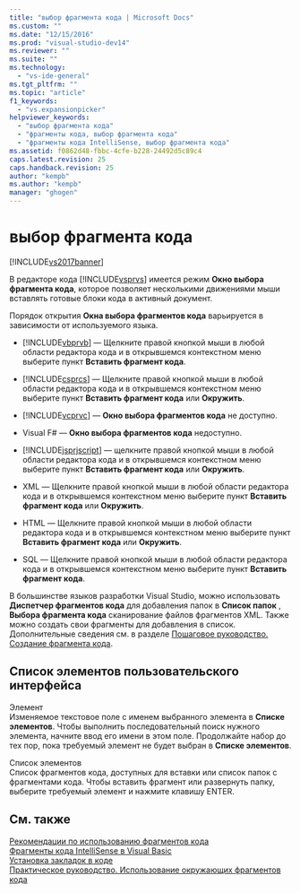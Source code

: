 ```yaml
---
title: "выбор фрагмента кода | Microsoft Docs"
ms.custom: ""
ms.date: "12/15/2016"
ms.prod: "visual-studio-dev14"
ms.reviewer: ""
ms.suite: ""
ms.technology: 
  - "vs-ide-general"
ms.tgt_pltfrm: ""
ms.topic: "article"
f1_keywords: 
  - "vs.expansionpicker"
helpviewer_keywords: 
  - "выбор фрагмента кода"
  - "фрагменты кода, выбор фрагмента кода"
  - "фрагменты кода IntelliSense, выбор фрагмента кода"
ms.assetid: f0862d48-fbbc-4cfe-b228-24492d5c89c4
caps.latest.revision: 25
caps.handback.revision: 25
author: "kempb"
ms.author: "kempb"
manager: "ghogen"
---
```

# выбор фрагмента кода
[!INCLUDE[vs2017banner](../../code-quality/includes/vs2017banner.md)]

В редакторе кода [!INCLUDE[vsprvs](../../code-quality/includes/vsprvs_md.md)] имеется режим **Окно выбора фрагмента кода**, которое позволяет несколькими движениями мыши вставлять готовые блоки кода в активный документ.  
  
 Порядок открытия **Окна выбора фрагментов кода** варьируется в зависимости от используемого языка.  
  
-   [!INCLUDE[vbprvb](../../code-quality/includes/vbprvb_md.md)] — Щелкните правой кнопкой мыши в любой области редактора кода и в открывшемся контекстном меню выберите пункт **Вставить фрагмент кода**.  
  
-   [!INCLUDE[csprcs](../../data-tools/includes/csprcs_md.md)] — Щелкните правой кнопкой мыши в любой области редактора кода и в открывшемся контекстном меню выберите пункт **Вставить фрагмент кода** или **Окружить**.  
  
-   [!INCLUDE[vcprvc](../../debugger/includes/vcprvc_md.md)] — **Окно выбора фрагментов кода** не доступно.  
  
-   Visual F\# — **Окно выбора фрагментов кода** недоступно.  
  
-   [!INCLUDE[jsprjscript](../../extensibility/debugger/includes/jsprjscript_md.md)] — щелкните правой кнопкой мыши в любой области редактора кода и в открывшемся контекстном меню выберите пункт **Вставить фрагмент кода** или **Окружить**.  
  
-   XML — Щелкните правой кнопкой мыши в любой области редактора кода и в открывшемся контекстном меню выберите пункт **Вставить фрагмент кода** или **Окружить**.  
  
-   HTML — Щелкните правой кнопкой мыши в любой области редактора кода и в открывшемся контекстном меню выберите пункт **Вставить фрагмент кода** или **Окружить**.  
  
-   SQL — Щелкните правой кнопкой мыши в любой области редактора кода и в открывшемся контекстном меню выберите пункт **Вставить фрагмент кода**.  
  
 В большинстве языков разработки Visual Studio, можно использовать  **Диспетчер фрагментов кода** для добавления папок в  **Список папок** ,  **Выбора фрагмента кода** сканирование файлов фрагментов XML.  Также можно создать свои фрагменты для добавления в список.  Дополнительные сведения см. в разделе [Пошаговое руководство. Создание фрагмента кода](../../ide/walkthrough-creating-a-code-snippet.md).  
  
## Список элементов пользовательского интерфейса  
 Элемент  
 Изменяемое текстовое поле с именем выбранного элемента в **Списке элементов**.  Чтобы выполнить последовательный поиск нужного элемента, начните ввод его имени в этом поле.  Продолжайте набор до тех пор, пока требуемый элемент не будет выбран в **Списке элементов**.  
  
 Список элементов  
 Список фрагментов кода, доступных для вставки или список папок с фрагментами кода.  Чтобы вставить фрагмент или развернуть папку, выберите требуемый элемент и нажмите клавишу ENTER.  
  
## См. также  
 [Рекомендации по использованию фрагментов кода](../../ide/best-practices-for-using-code-snippets.md)   
 [Фрагменты кода IntelliSense в Visual Basic](/dotnet/visual-basic/developing-apps/using-ide/intellisense-code-snippets)   
 [Установка закладок в коде](../../ide/setting-bookmarks-in-code.md)   
 [Практическое руководство. Использование окружающих фрагментов кода](../Topic/How%20to:%20Use%20Surround-with%20Code%20Snippets.md)